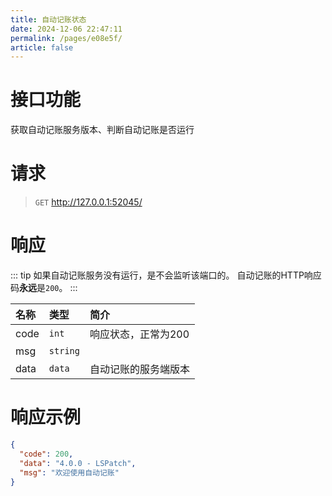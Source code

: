 ```yaml
---
title: 自动记账状态
date: 2024-12-06 22:47:11
permalink: /pages/e08e5f/
article: false
---
```


# 接口功能

 获取自动记账服务版本、判断自动记账是否运行

# 请求

> `GET` http://127.0.0.1:52045/

# 响应

::: tip
如果自动记账服务没有运行，是不会监听该端口的。
自动记账的HTTP响应码**永远**是`200`。
:::

| 名称    | 类型       | 简介          |
|:------|:---------|:------------|
| code  | `int`    | 响应状态，正常为200 |
| msg   | `string` |             |
| data  | `data`       | 自动记账的服务端版本  |

# 响应示例



```json
{
  "code": 200,
  "data": "4.0.0 - LSPatch",
  "msg": "欢迎使用自动记账"
}
```
